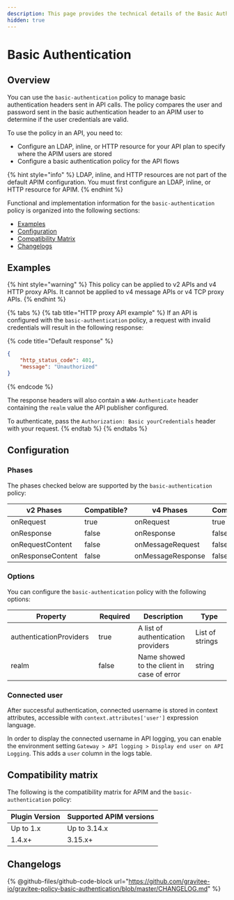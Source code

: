 ```yaml
---
description: This page provides the technical details of the Basic Authentication policy
hidden: true
---
```


# Basic Authentication

## Overview

You can use the `basic-authentication` policy to manage basic authentication headers sent in API calls. The policy compares the user and password sent in the basic authentication header to an APIM user to determine if the user credentials are valid.

To use the policy in an API, you need to:

* Configure an LDAP, inline, or HTTP resource for your API plan to specify where the APIM users are stored
* Configure a basic authentication policy for the API flows

{% hint style="info" %}
LDAP, inline, and HTTP resources are not part of the default APIM configuration. You must first configure an LDAP, inline, or HTTP resource for APIM.
{% endhint %}

Functional and implementation information for the `basic-authentication` policy is organized into the following sections:

* [Examples](basic-authentication.md#examples)
* [Configuration](basic-authentication.md#configuration)
* [Compatibility Matrix](basic-authentication.md#compatibility-matrix)
* [Changelogs](basic-authentication.md#changelogs)

## Examples

{% hint style="warning" %}
This policy can be applied to v2 APIs and v4 HTTP proxy APIs. It cannot be applied to v4 message APIs or v4 TCP proxy APIs.
{% endhint %}

{% tabs %}
{% tab title="HTTP proxy API example" %}
If an API is configured with the `basic-authentication` policy, a request with invalid credentials will result in the following response:

{% code title="Default response" %}
```json
{
    "http_status_code": 401,
    "message": "Unauthorized"
}
```
{% endcode %}

The response headers will also contain a `WWW-Authenticate` header containing the `realm` value the API publisher configured.

To authenticate, pass the `Authorization: Basic yourCredentials` header with your request.
{% endtab %}
{% endtabs %}

## Configuration

### Phases

The phases checked below are supported by the `basic-authentication` policy:

<table data-full-width="false"><thead><tr><th width="202">v2 Phases</th><th width="139" data-type="checkbox">Compatible?</th><th width="196.41136671177264">v4 Phases</th><th data-type="checkbox">Compatible?</th></tr></thead><tbody><tr><td>onRequest</td><td>true</td><td>onRequest</td><td>true</td></tr><tr><td>onResponse</td><td>false</td><td>onResponse</td><td>false</td></tr><tr><td>onRequestContent</td><td>false</td><td>onMessageRequest</td><td>false</td></tr><tr><td>onResponseContent</td><td>false</td><td>onMessageResponse</td><td>false</td></tr></tbody></table>

### Options

You can configure the `basic-authentication` policy with the following options:

<table data-full-width="false"><thead><tr><th width="231">Property</th><th width="109" data-type="checkbox">Required</th><th width="176">Description</th><th width="152">Type</th></tr></thead><tbody><tr><td>authenticationProviders</td><td>true</td><td>A list of authentication providers</td><td>List of strings</td></tr><tr><td>realm</td><td>false</td><td>Name showed to the client in case of error</td><td>string</td></tr></tbody></table>

### Connected user

After successful authentication, connected username is stored in context attributes, accessible with `context.attributes['user']` expression language.

In order to display the connected username in API logging, you can enable the environment setting `Gateway > API logging > Display end user on API Logging`. This adds a `user` column in the logs table.

## Compatibility matrix

The following is the compatibility matrix for APIM and the `basic-authentication` policy:

<table data-full-width="false"><thead><tr><th>Plugin Version</th><th>Supported APIM versions</th></tr></thead><tbody><tr><td>Up to 1.x</td><td>Up to 3.14.x</td></tr><tr><td>1.4.x+</td><td>3.15.x+</td></tr></tbody></table>

## Changelogs

{% @github-files/github-code-block url="https://github.com/gravitee-io/gravitee-policy-basic-authentication/blob/master/CHANGELOG.md" %}
